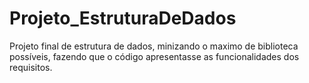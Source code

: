 # Projeto_EstruturaDeDados
 Projeto final de estrutura de dados, minizando o maximo de biblioteca possíveis, fazendo que o código apresentasse as funcionalidades dos requisitos.
